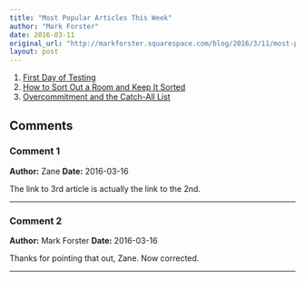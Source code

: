 ```yaml
---
title: "Most Popular Articles This Week"
author: "Mark Forster"
date: 2016-03-11
original_url: "http://markforster.squarespace.com/blog/2016/3/11/most-popular-articles-this-week.html"
layout: post
---
```


1. [First Day of Testing](2016-03-07-first-day-of-testing.md)
2. [How to Sort Out a Room and Keep It Sorted](2016-03-06-how-to-sort-out-a-room-and-keep-it-sorted.md)
3. [Overcommitment and the Catch-All List](2016-02-23-overcommitment-and-the-catch-all-list.md)

## Comments

### Comment 1
**Author:** Zane
**Date:** 2016-03-16

The link to 3rd article is actually the link to the 2nd.

---

### Comment 2
**Author:** Mark Forster
**Date:** 2016-03-16

Thanks for pointing that out, Zane. Now corrected.

---
